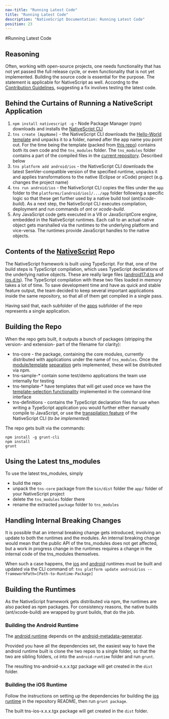 ```yaml
---
nav-title: "Running Latest Code"
title: "Running Latest Code"
description: "NativeScript Documentation: Running Latest Code"
position: 23
---
```


#Running Latest Code

## Reasoning
Often, working with open-source projects, one needs functionality that has not yet passed the full release cycle, or even functionality that is not yet implemented. Building the source code is essential for the purpose. The statement is applicable for NativeScript as well. Accordng to the [Contribution Guidelines](https://github.com/NativeScript/NativeScript/blob/master/CONTRIBUTING.md), suggesting a fix involves testing the latest code.

## Behind the Curtains of Running a NativeScript Application

1. `npm install nativescript -g` - Node Package Manager (npm) downloads and installs the [NativeScript CLI](https://www.npmjs.com/package/nativescript)
2. `tns create [AppName]` - the NativeScript CLI downloads the [Hello-World template](https://www.npmjs.com/package/tns-template-hello-world) and unpacks it to a folder, named after the app name you point out. For the time being the template (packed from [this repo](https://github.com/NativeScript/template-hello-world)) contains both its own code and the `tns_modules` folder. The `tns_modules` folder contains a part of the compiled files in the [current repository](https://github.com/NativeScript/NativeScript). Described below
3. `tns platform add android/ios` - the NativeScript CLI downloads the latest SemVer-compatible version of the specified runtime, unpacks it and applies transformations to the native (Eclipse or xCode) project (e.g. changes the project name)
4. `tns run android/ios` - the NativeScript CLI copies the files under the `app` folder to the `platforms/[android/ios]/.../app` folder following a specific logic so that these get further used by a native build tool (*ant*/*xcode-build*). As a next step, the NativeScript CLI executes compilation, deployment and run commands of *ant* or *xcode-build*.
5. Any JavaScript code gets executed in a V8 or JavaScriptCore engine, embedded in the NativeScript runtimes. Each call to an actual native object gets marshalled via the runtimes to the underlying platform and vice-versa. The runtimes provide JavaScript handles to the native objects.

## Contents of the [NativeScript](https://github.com/NativeScript/NativeScript) Repo

The NativeScript framework is built using TypeScript. For that, one of the build steps is TypeScript compilation, which uses TypeScript declarations of the underlying native objects. These are really large files ([android17.d.ts](https://github.com/NativeScript/NativeScript/blob/master/android17.d.ts) and [ios.d.ts](https://github.com/NativeScript/NativeScript/blob/master/ios.d.ts)). The TypeScript compilation with these two files loaded in memory takes a lot of time. To save development time and have as quick and stable feature output, the team decided to keep several important applications inside the same repository, so that all of them get compiled in a single pass.

Having said that, each subfolder of the [apps](https://github.com/NativeScript/NativeScript/tree/master/apps) subfolder of the repo represents a single application.

## Building the Repo
When the repo gets built, it outputs a bunch of packages (stripping the version- and extension- part of the filename for clarity):
- tns-core - the package, containing the core modules, currently distributed with applications under the name of `tns_modules`. Once the  [module/template](https://github.com/NativeScript/nativescript-cli/issues/390) [separation](https://github.com/NativeScript/nativescript-cli/issues/362) gets implemented, these will be distributed via npm.
- tns-sample-* contain some test/demo applications the team use internally for testing
- tns-template-* have templates that will get used once we have the [template-selection functionality](https://github.com/NativeScript/nativescript-cli/issues/374) implemented in the command-line interface
- tns-definitions - contains the TypeScript declaration files for use when writing a TypeScript application you would further either manually compile to JavaScript, or use the [transpilation feature](https://github.com/NativeScript/nativescript-cli/issues/493) of the NativeScript CLI (*to be implemented*)

The repo gets built via the commands:

```Console
npm install -g grunt-cli
npm install
grunt
```

## Using the Latest tns_modules

To use the latest tns_modules, simply
- build the repo
- unpack the `tns-core` package from the `bin/dist` folder the `app/` folder of your NativeScript project
- delete the `tns_modules` folder there
- rename the extracted `package` folder to `tns_modules`

## Handling Internal Breaking Changes

It is possible that an internal breaking change gets introduced, involving an update to both the runtimes and the modules. An internal breaking change would mean that the public API of the tns_modules does not get affected, but a work in progress change in the runtimes requires a change in the internal code of the tns_modules themselves.

When such a case happens, the [ios](https://github.com/NativeScript/ios-runtime) and [android](https://github.com/NativeScript/android-runtime) runtimes must be built and updated via the CLI command of:
`tns platform update android/ios --frameworkPath=[Path-to-Runtime-Package]`

## Building the Runtimes
As the NativeScript framework gets distributed via npm, the runtimes are also packed as npm packages. For consistency reasons, the native builds (ant/xcode-build) are wrapped by grunt builds, that do the job.

### Building the Android Runtime
The [android runtime](https://github.com/NativeScript/android-runtime) depends on the [android-metadata-generator](https://github.com/NativeScript/android-metadata-generator).

Provided you have all the dependencies set, the easiest way to have the android runtime built is clone the two repos to a single folder, so that the two are sibling folders, `cd` into the `android-runtime` folder and run `grunt`.

The resulting tns-android-x.x.x.tgz package will get created in the `dist` folder.

### Building the iOS Runtime

Follow the instructions on setting up the dependencies for building the [ios runtime](https://github.com/NativeScript/ios-runtime) in the repository README, then run `grunt package`.

The built tns-ios-x.x.x.tgx package will get created in the `dist` folder.

